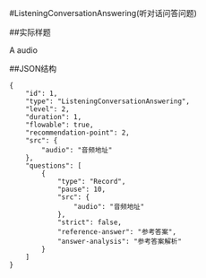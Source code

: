 #ListeningConversationAnswering(听对话问答问题)

##实际样题

A audio

##JSON结构

	{
		"id": 1,						
		"type": "ListeningConversationAnswering",			
		"level": 2,						
		"duration": 1,					
		"flowable": true,				
		"recommendation-point": 2,		
		"src": {
			"audio": "音频地址"
		},
		"questions": [
			{
				"type": "Record",
				"pause": 10,			
				"src": { 		
					"audio": "音频地址"
				},		
				"strict": false,
				"reference-answer": "参考答案",		
				"answer-analysis": "参考答案解析"
			}
		]
	}
